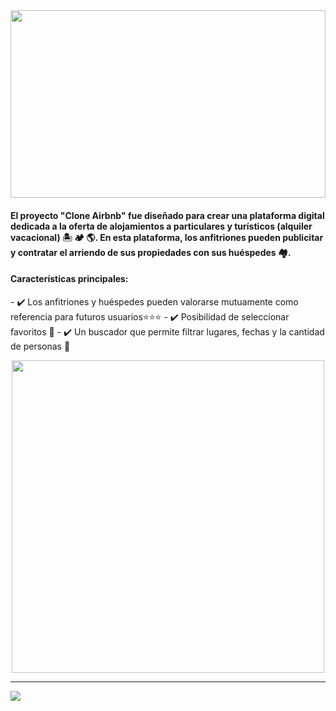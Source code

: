 <img align="center" width="100%"  height="300px" src="https://logodownload.org/wp-content/uploads/2016/10/airbnb-logo-0.png">

<!-- <h4> El proyecto "Clone Airbnb" fue diseñada para realizar una plataforma digital dedicada a la oferta de alojamientos a particulares y turísticos (alquiler vacacional) 🏝 🏕 🌎 mediante la cual los anfitriones pueden publicitar y contratar el arriendo de sus propiedades con sus huéspedes 🏘.
✔️ Los anfitriones y huéspedes pueden valorarse mutuamente como referencia para futuros usuarios⭐⭐⭐
✔️ Seleccionar favoritos 🖤
✔️ Buscador para filtrar lugares, fecha, cantidad de personas 🔎</h4> -->
<h4>El proyecto "Clone Airbnb" fue diseñado para crear una plataforma digital dedicada a la oferta de alojamientos a particulares y turísticos (alquiler vacacional) 🏝 🏕 🌎. En esta plataforma, los anfitriones pueden publicitar y contratar el arriendo de sus propiedades con sus huéspedes 🏘.</h4>

<h4>Características principales:</h4>
- ✔️ Los anfitriones y huéspedes pueden valorarse mutuamente como referencia para futuros usuarios⭐⭐⭐
- ✔️ Posibilidad de seleccionar favoritos 🖤
- ✔️ Un buscador que permite filtrar lugares, fechas y la cantidad de personas 🔎


<p align="center" ><img width="500px" height="500px" align="center"src="https://media.tenor.com/td_EA9TfVnsAAAAC/room.gif"></p> 

<hr/>

<img align="center" src="https://res.cloudinary.com/desr2crlz/image/upload/v1698208753/paginaVista_cjonyr.png">
